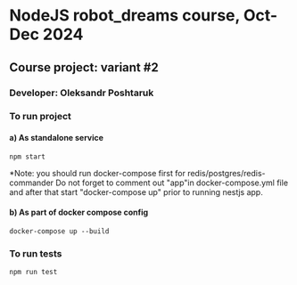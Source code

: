 # NodeJS robot_dreams course, Oct-Dec 2024
## Course project: variant #2
### Developer: Oleksandr Poshtaruk

### To run project
#### a) As standalone service
```
npm start
```
*Note: you should run docker-compose first for redis/postgres/redis-commander
Do not forget to comment out "app"in docker-compose.yml file and after that start "docker-compose up" prior to running nestjs app.

#### b) As part of docker compose config
```
docker-compose up --build
```

### To run tests
```
npm run test
```
